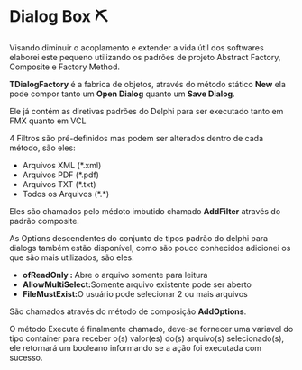 <h1>Dialog Box ⛏ </h1> 

Visando diminuir o acoplamento e extender a vida útil dos softwares 
elaborei este pequeno utilizando os padrões de projeto Abstract Factory, Composite e Factory Method.

<b>TDialogFactory</b> é a fabrica de objetos, através do método stático <b>New</b> ela pode compor 
tanto um <b>Open Dialog</b> quanto um <b>Save Dialog</b>.

Ele já contém as diretivas padrões do Delphi para ser executado tanto em FMX quanto em VCL
<div>
4 Filtros são pré-definidos mas podem ser alterados dentro de cada método, são eles:

<ul>
<li>Arquivos XML (*.xml)</li>
<li>Arquivos PDF (*.pdf)</li>
<li>Arquivos TXT (*.txt)</li>
<li>Todos os Arquivos (*.*)</li>
</ul>
</div>

<div>
Eles são chamados pelo médoto imbutido chamado <b>AddFilter</b> através do padrão composite.

As Options descendentes do conjunto de tipos padrão do delphi para dialogs também estão disponível,
como são pouco conhecidos adicionei os que são mais utilizados, são eles:

<ul>
<li><b>ofReadOnly : </b> Abre o arquivo somente para leitura</li>
<li><b>AllowMultiSelect:</b>Somente arquivo existente pode ser aberto</li>
<li><b>FileMustExist:</b>O usuário pode selecionar 2 ou mais arquivos</li>
</ul> 
São chamados através do método de composição <b>AddOptions</b>.
</div>

O método Execute é finalmente chamado, deve-se fornecer uma variavel do tipo container para receber o(s) valor(es)
do(s) arquivo(s) selecionado(s), ele retornará um booleano informando se a ação foi executada com sucesso.



